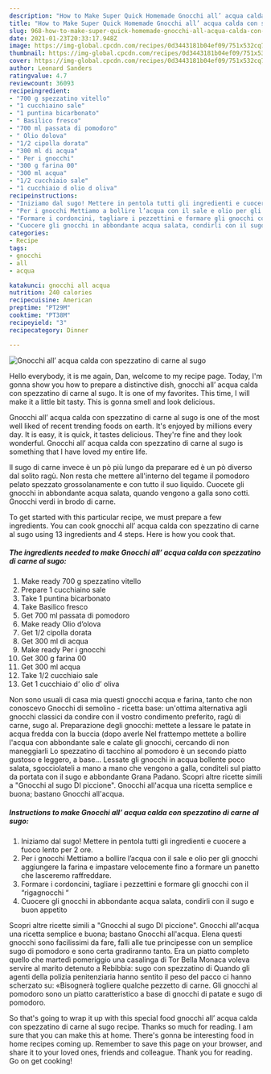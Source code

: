 ```yaml
---
description: "How to Make Super Quick Homemade Gnocchi all’ acqua calda con spezzatino di carne al sugo"
title: "How to Make Super Quick Homemade Gnocchi all’ acqua calda con spezzatino di carne al sugo"
slug: 968-how-to-make-super-quick-homemade-gnocchi-all-acqua-calda-con-spezzatino-di-carne-al-sugo
date: 2021-01-23T20:33:17.948Z
image: https://img-global.cpcdn.com/recipes/0d3443181b04ef09/751x532cq70/gnocchi-all-acqua-calda-con-spezzatino-di-carne-al-sugo-recipe-main-photo.jpg
thumbnail: https://img-global.cpcdn.com/recipes/0d3443181b04ef09/751x532cq70/gnocchi-all-acqua-calda-con-spezzatino-di-carne-al-sugo-recipe-main-photo.jpg
cover: https://img-global.cpcdn.com/recipes/0d3443181b04ef09/751x532cq70/gnocchi-all-acqua-calda-con-spezzatino-di-carne-al-sugo-recipe-main-photo.jpg
author: Leonard Sanders
ratingvalue: 4.7
reviewcount: 36093
recipeingredient:
- "700 g spezzatino vitello"
- "1 cucchiaino sale"
- "1 puntina bicarbonato"
- " Basilico fresco"
- "700 ml passata di pomodoro"
- " Olio dolova"
- "1/2 cipolla dorata"
- "300 ml di acqua"
- " Per i gnocchi"
- "300 g farina 00"
- "300 ml acqua"
- "1/2 cucchiaio sale"
- "1 cucchiaio d olio d oliva"
recipeinstructions:
- "Iniziamo dal sugo! Mettere in pentola tutti gli ingredienti e cuocere a fuoco lento per 2 ore."
- "Per i gnocchi Mettiamo a bollire l’acqua con il sale e olio per gli gnocchi aggiungere la farina e impastare velocemente fino a formare un panetto che lasceremo raffreddare."
- "Formare i cordoncini, tagliare i pezzettini e formare gli gnocchi con il “rigagnocchi “"
- "Cuocere gli gnocchi in abbondante acqua salata, condirli con il sugo e buon appetito"
categories:
- Recipe
tags:
- gnocchi
- all
- acqua

katakunci: gnocchi all acqua 
nutrition: 240 calories
recipecuisine: American
preptime: "PT29M"
cooktime: "PT38M"
recipeyield: "3"
recipecategory: Dinner

---
```



![Gnocchi all’ acqua calda con spezzatino di carne al sugo](https://img-global.cpcdn.com/recipes/0d3443181b04ef09/751x532cq70/gnocchi-all-acqua-calda-con-spezzatino-di-carne-al-sugo-recipe-main-photo.jpg)

Hello everybody, it is me again, Dan, welcome to my recipe page. Today, I'm gonna show you how to prepare a distinctive dish, gnocchi all’ acqua calda con spezzatino di carne al sugo. It is one of my favorites. This time, I will make it a little bit tasty. This is gonna smell and look delicious.

Gnocchi all’ acqua calda con spezzatino di carne al sugo is one of the most well liked of recent trending foods on earth. It's enjoyed by millions every day. It is easy, it is quick, it tastes delicious. They're fine and they look wonderful. Gnocchi all’ acqua calda con spezzatino di carne al sugo is something that I have loved my entire life.

Il sugo di carne invece è un pò più lungo da preparare ed è un pò diverso dal solito ragù. Non resta che mettere all&#39;interno del tegame il pomodoro pelato spezzato grossolanamente e con tutto il suo liquido. Cuocete gli gnocchi in abbondante acqua salata, quando vengono a galla sono cotti. Gnocchi verdi in brodo di carne.


To get started with this particular recipe, we must prepare a few ingredients. You can cook gnocchi all’ acqua calda con spezzatino di carne al sugo using 13 ingredients and 4 steps. Here is how you cook that.

<!--inarticleads1-->

##### The ingredients needed to make Gnocchi all’ acqua calda con spezzatino di carne al sugo:

1. Make ready 700 g spezzatino vitello
1. Prepare 1 cucchiaino sale
1. Take 1 puntina bicarbonato
1. Take  Basilico fresco
1. Get 700 ml passata di pomodoro
1. Make ready  Olio d’olova
1. Get 1/2 cipolla dorata
1. Get 300 ml di acqua
1. Make ready  Per i gnocchi
1. Get 300 g farina 00
1. Get 300 ml acqua
1. Take 1/2 cucchiaio sale
1. Get 1 cucchiaio d’ olio d’ oliva


Non sono usuali di casa mia questi gnocchi acqua e farina, tanto che non conoscevo Gnocchi di semolino - ricetta base: un&#39;ottima alternativa agli gnocchi classici da condire con il vostro condimento preferito, ragù di carne, sugo al. Preparazione degli gnocchi: mettete a lessare le patate in acqua fredda con la buccia (dopo averle Nel frattempo mettete a bollire l&#39;acqua con abbondante sale e calate gli gnocchi, cercando di non maneggiarli Lo spezzatino di tacchino al pomodoro è un secondo piatto gustoso e leggero, a base… Lessate gli gnocchi in acqua bollente poco salata, sgocciolateli a mano a mano che vengono a galla, conditeli sul piatto da portata con il sugo e abbondante Grana Padano. Scopri altre ricette simili a &#34;Gnocchi al sugo DI piccione&#34;. Gnocchi all&#39;acqua una ricetta semplice e buona; bastano Gnocchi all&#39;acqua. 

<!--inarticleads2-->

##### Instructions to make Gnocchi all’ acqua calda con spezzatino di carne al sugo:

1. Iniziamo dal sugo! Mettere in pentola tutti gli ingredienti e cuocere a fuoco lento per 2 ore.
1. Per i gnocchi Mettiamo a bollire l’acqua con il sale e olio per gli gnocchi aggiungere la farina e impastare velocemente fino a formare un panetto che lasceremo raffreddare.
1. Formare i cordoncini, tagliare i pezzettini e formare gli gnocchi con il “rigagnocchi “
1. Cuocere gli gnocchi in abbondante acqua salata, condirli con il sugo e buon appetito


Scopri altre ricette simili a &#34;Gnocchi al sugo DI piccione&#34;. Gnocchi all&#39;acqua una ricetta semplice e buona; bastano Gnocchi all&#39;acqua. Elena questi gnocchi sono facilissimi da fare, falli alle tue principesse con un semplice sugo di pomodoro e sono certa gradiranno tanto. Era un piatto completo quello che martedì pomeriggio una casalinga di Tor Bella Monaca voleva servire al marito detenuto a Rebibbia: sugo con spezzatino di Quando gli agenti della polizia penitenziaria hanno sentito il peso del pacco ci hanno scherzato su: «Bisognerà togliere qualche pezzetto di carne. Gli gnocchi al pomodoro sono un piatto caratteristico a base di gnocchi di patate e sugo di pomodoro. 

So that's going to wrap it up with this special food gnocchi all’ acqua calda con spezzatino di carne al sugo recipe. Thanks so much for reading. I am sure that you can make this at home. There's gonna be interesting food in home recipes coming up. Remember to save this page on your browser, and share it to your loved ones, friends and colleague. Thank you for reading. Go on get cooking!
